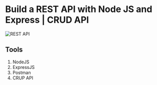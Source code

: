 # Build a REST API with Node JS and Express | CRUD API

![REST API](https://i.ibb.co/7GWCCbp/Screenshot-2020-07-12-at-08-30-32.png)

## Tools

1. NodeJS
2. ExpressJS
3. Postman
4. CRUP API

 
